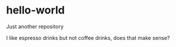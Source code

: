 # hello-world
Just another repository 


I like espresso drinks but not coffee drinks, does that make sense?
